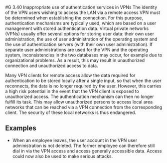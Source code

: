 #G 3.40 Inappropriate use of authentication services in VPNs
The identity of the VPN users wishing to access the LAN via a remote access VPN must be determined when establishing the connection. For this purpose, authentication mechanisms are typically used, which are based on a user management with stored authentication data. Virtual private networks (VPNs) usually offer several options for storing user data: their own user administration, the use of user administration of the operating system and the use of authentication servers (with their own user administration). If separate user administrations are used for the VPN and the operating system, inconsistencies in the two databases may occur, for example due to organizational problems. As a result, this may result in unauthorized connection and unauthorized access to data.

Many VPN clients for remote access allow the data required for authentication to be stored locally after a single input, so that when the user reconnects, the data is no longer required by the user. However, this carries a high risk potential in the event that the VPN client is exposed to unauthorized access. The authentication mechanism can then no longer fulfill its task. This may allow unauthorized persons to access local area networks that can be reached via a VPN connection from the corresponding client. The security of these local networks is thus endangered.



## Examples 
* When an employee leaves, the user account in the VPN user administration is not deleted. The former employee can therefore still dial in via the VPN access and access generally accessible data. Access could now also be used to make serious attacks.




